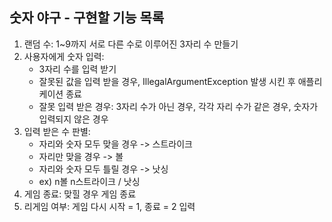 ## 숫자 야구 - 구현할 기능 목록
1. 랜덤 수: 1~9까지 서로 다른 수로 이루어진 3자리 수 만들기
2. 사용자에게 숫자 입력:
   - 3자리 수를 입력 받기
   - 잘못된 값을 입력 받을 경우, IllegalArgumentException 발생 시킨 후 애플리케이션 종료
   - 잘못 입력 받은 경우: 3자리 수가 아닌 경우, 각각 자리 수가 같은 경우, 숫자가 입력되지 않은 경우
4. 입력 받은 수 판별:
   - 자리와 숫자 모두 맞을 경우 -> 스트라이크
   - 자리만 맞을 경우 ->  볼
   - 자리와 숫자 모두 틀릴 경우 -> 낫싱
   - ex) n볼 n스트라이크 / 낫싱
6. 게임 종료: 맞힐 경우 게임 종료
7. 리게임 여부: 게임 다시 시작 = 1, 종료 = 2 입력
